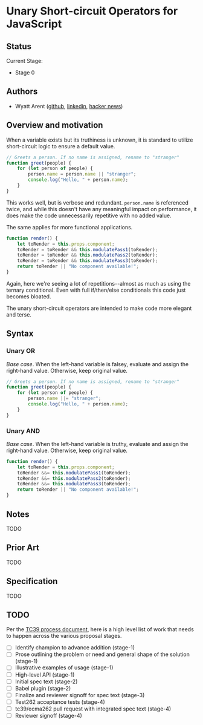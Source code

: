 # Unary Short-circuit Operators for JavaScript

## Status
Current Stage:
* Stage 0

## Authors
* Wyatt Arent ([github](https://github.com/warent), [linkedin](https://www.linkedin.com/in/warent/), [hacker news](https://news.ycombinator.com/user?id=warent))

## Overview and motivation
When a variable exists but its truthiness is unknown, it is standard to utilize short-circuit logic to ensure a default value.
```javascript
// Greets a person. If no name is assigned, rename to "stranger"
function greet(people) {
    for (let person of people) {
        person.name = person.name || "stranger";
        console.log("Hello, " + person.name);
    }
}
```
This works well, but is verbose and redundant. `person.name` is referenced twice, and while this doesn't have any meaningful impact on performance, it does make the code unnecessarily repetitive with no added value.

The same applies for more functional applications.
```javascript
function render() {
    let toRender = this.props.component;
    toRender = toRender && this.modulatePass1(toRender);
    toRender = toRender && this.modulatePass2(toRender);
    toRender = toRender && this.modulatePass3(toRender);
    return toRender || "No component available!";
}
```
Again, here we're seeing a lot of repetitions--almost as much as using the ternary conditional. Even with full if/then/else conditionals this code just becomes bloated.

The unary short-circuit operators are intended to make code more elegant and terse.

## Syntax
### Unary OR
*Base case*. When the left-hand variable is falsey, evaluate and assign the right-hand value. Otherwise, keep original value.

```javascript
// Greets a person. If no name is assigned, rename to "stranger"
function greet(people) {
    for (let person of people) {
        person.name ||= "stranger";
        console.log("Hello, " + person.name);
    }
}
```

### Unary AND
*Base case*. When the left-hand variable is truthy, evaluate and assign the right-hand value. Otherwise, keep original value.

```javascript
function render() {
    let toRender = this.props.component;
    toRender &&= this.modulatePass1(toRender);
    toRender &&= this.modulatePass2(toRender);
    toRender &&= this.modulatePass3(toRender);
    return toRender || "No component available!";
}
```

## Notes
TODO

## Prior Art
TODO

## Specification
TODO

## TODO
Per the [TC39 process document](https://tc39.github.io/process-document/), here is a high level list of work that needs to happen across the various proposal stages.

* [ ] Identify champion to advance addition (stage-1)
* [ ] Prose outlining the problem or need and general shape of the solution (stage-1)
* [ ] Illustrative examples of usage (stage-1)
* [ ] High-level API (stage-1)
* [ ] Initial spec text (stage-2)
* [ ] Babel plugin (stage-2)
* [ ] Finalize and reviewer signoff for spec text (stage-3)
* [ ] Test262 acceptance tests (stage-4)
* [ ] tc39/ecma262 pull request with integrated spec text (stage-4)
* [ ] Reviewer signoff (stage-4)
